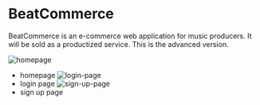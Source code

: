 # BeatCommerce

BeatCommerce is an e-commerce web application for music producers. It will be sold as a productized service. This is the advanced version.

![homepage](https://user-images.githubusercontent.com/58280353/128945646-da5c79cd-e8c8-4ba6-85f6-47f6cdc1ca27.PNG)
- homepage
![login-page](https://user-images.githubusercontent.com/58280353/128945639-68dfca9a-c2fc-4694-a3ff-c67d5281e85e.PNG)
- login page
![sign-up-page](https://user-images.githubusercontent.com/58280353/128945647-0378c2be-b7f1-409c-a9eb-23713f17192f.PNG)
- sign up page
